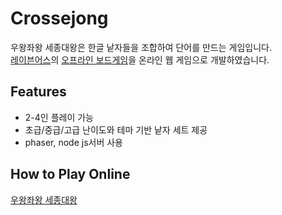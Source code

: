 # Crossejong

우왕좌왕 세종대왕은 한글 낱자들을 조합하여 단어를 만드는 게임입니다.<br>[레이븐어스](https://crossejong.io)의 [오프라인 보드게임](https://crossejong.io)을 온라인 웹 게임으로 개발하였습니다.

## Features

- 2-4인 플레이 가능
- 초급/중급/고급 난이도와 테마 기반 낱자 세트 제공
- phaser, node js서버 사용

## How to Play Online

[우왕좌왕 세종대왕](http://game.crossejong.io)
